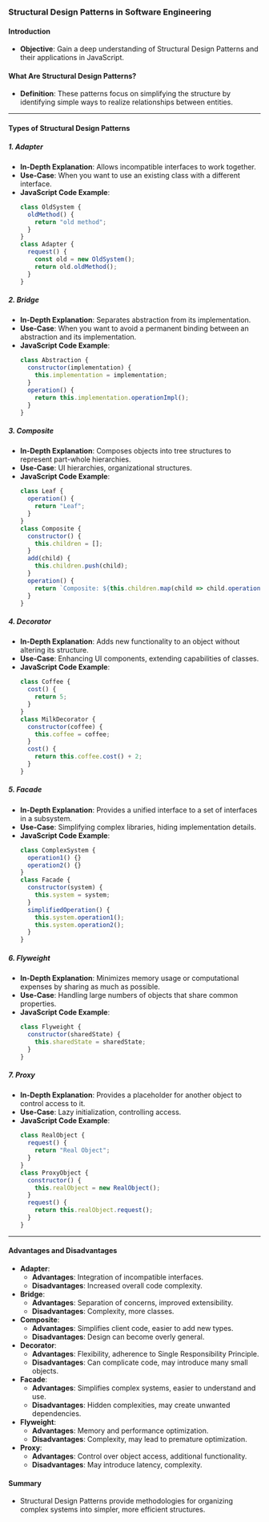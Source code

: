 ### Structural Design Patterns in Software Engineering

#### Introduction
- **Objective**: Gain a deep understanding of Structural Design Patterns and their applications in JavaScript.

#### What Are Structural Design Patterns?
- **Definition**: These patterns focus on simplifying the structure by identifying simple ways to realize relationships between entities.

---

#### Types of Structural Design Patterns

##### 1. Adapter
- **In-Depth Explanation**: Allows incompatible interfaces to work together.
- **Use-Case**: When you want to use an existing class with a different interface.
- **JavaScript Code Example**:
  ```javascript
  class OldSystem {
    oldMethod() {
      return "old method";
    }
  }
  class Adapter {
    request() {
      const old = new OldSystem();
      return old.oldMethod();
    }
  }
  ```

##### 2. Bridge
- **In-Depth Explanation**: Separates abstraction from its implementation.
- **Use-Case**: When you want to avoid a permanent binding between an abstraction and its implementation.
- **JavaScript Code Example**:
  ```javascript
  class Abstraction {
    constructor(implementation) {
      this.implementation = implementation;
    }
    operation() {
      return this.implementation.operationImpl();
    }
  }
  ```

##### 3. Composite
- **In-Depth Explanation**: Composes objects into tree structures to represent part-whole hierarchies.
- **Use-Case**: UI hierarchies, organizational structures.
- **JavaScript Code Example**:
  ```javascript
  class Leaf {
    operation() {
      return "Leaf";
    }
  }
  class Composite {
    constructor() {
      this.children = [];
    }
    add(child) {
      this.children.push(child);
    }
    operation() {
      return `Composite: ${this.children.map(child => child.operation()).join(" ")}`;
    }
  }
  ```

##### 4. Decorator
- **In-Depth Explanation**: Adds new functionality to an object without altering its structure.
- **Use-Case**: Enhancing UI components, extending capabilities of classes.
- **JavaScript Code Example**:
  ```javascript
  class Coffee {
    cost() {
      return 5;
    }
  }
  class MilkDecorator {
    constructor(coffee) {
      this.coffee = coffee;
    }
    cost() {
      return this.coffee.cost() + 2;
    }
  }
  ```

##### 5. Facade
- **In-Depth Explanation**: Provides a unified interface to a set of interfaces in a subsystem.
- **Use-Case**: Simplifying complex libraries, hiding implementation details.
- **JavaScript Code Example**:
  ```javascript
  class ComplexSystem {
    operation1() {}
    operation2() {}
  }
  class Facade {
    constructor(system) {
      this.system = system;
    }
    simplifiedOperation() {
      this.system.operation1();
      this.system.operation2();
    }
  }
  ```

##### 6. Flyweight
- **In-Depth Explanation**: Minimizes memory usage or computational expenses by sharing as much as possible.
- **Use-Case**: Handling large numbers of objects that share common properties.
- **JavaScript Code Example**:
  ```javascript
  class Flyweight {
    constructor(sharedState) {
      this.sharedState = sharedState;
    }
  }
  ```

##### 7. Proxy
- **In-Depth Explanation**: Provides a placeholder for another object to control access to it.
- **Use-Case**: Lazy initialization, controlling access.
- **JavaScript Code Example**:
  ```javascript
  class RealObject {
    request() {
      return "Real Object";
    }
  }
  class ProxyObject {
    constructor() {
      this.realObject = new RealObject();
    }
    request() {
      return this.realObject.request();
    }
  }
  ```

---

#### Advantages and Disadvantages
- **Adapter**: 
  - **Advantages**: Integration of incompatible interfaces.
  - **Disadvantages**: Increased overall code complexity.
- **Bridge**:
  - **Advantages**: Separation of concerns, improved extensibility.
  - **Disadvantages**: Complexity, more classes.
- **Composite**:
  - **Advantages**: Simplifies client code, easier to add new types.
  - **Disadvantages**: Design can become overly general.
- **Decorator**:
  - **Advantages**: Flexibility, adherence to Single Responsibility Principle.
  - **Disadvantages**: Can complicate code, may introduce many small objects.
- **Facade**:
  - **Advantages**: Simplifies complex systems, easier to understand and use.
  - **Disadvantages**: Hidden complexities, may create unwanted dependencies.
- **Flyweight**:
  - **Advantages**: Memory and performance optimization.
  - **Disadvantages**: Complexity, may lead to premature optimization.
- **Proxy**:
  - **Advantages**: Control over object access, additional functionality.
  - **Disadvantages**: May introduce latency, complexity.

#### Summary
- Structural Design Patterns provide methodologies for organizing complex systems into simpler, more efficient structures.
